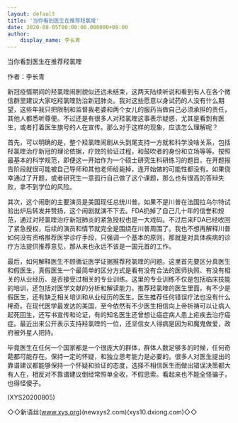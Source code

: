 ```yaml
---
layout: default
title: '当你看到医生在推荐羟氯喹'
date: 2020-08-05T00:00:00.000000+08:00
author:
    display_name: 李长青
---
```


当你看到医生在推荐羟氯喹

作者：李长青

新冠疫情期间的羟氯喹闹剧貌似还远未结束，这两天陆续听说和看到有人在各个微信群里建议大家吃羟氯喹防治新冠肺炎。我对这些愿意以身试药的人没有什么期望，这些年我只把限制和监督我老婆和两个女儿的服药当做自己必须承担的责任，其他人都悉听尊便。不过还是有很多人对羟氯喹这事表示疑惑，尤其是看到有医生，或者打着医生旗号的人在宣传。那么对于这样的现象，应该怎么理解呢？

首先，可以明确的是，整个羟氯喹闹剧从头到尾支持一方就和科学没啥关系，包括羟氯喹治疗新冠的理论依据，疗效的验证过程，和鼓吹者的身份和立场等等。按照最基本的科学规范，即便这一开始作为一个硕士研究生科研练习的题目，在开题报告阶段就很可能被自己导师和其他老师给毙掉，连开始做的可能性都没有。如果侥幸通过了开题，或者研究生一意孤行自己做了这个课题，那么也有很高的答辩失败，拿不到学位的风险。

其次，这个闹剧的主要演员是美国现任总统川普。如果不是川普在法国拉乌尔特试验出炉后转发并赞扬，这个闹剧就演不下去。FDA扔掉了自己几十年的信誉和规范，通过对羟氯喹治疗新冠肺炎的紧急授权也是一大戏码。不过后来FDA已经收回了紧急授权，后续的演员和情节就完全是围绕在川普周围了。我也不想再解释川普如何没有资格推荐医学诊疗手段，只强调一个基本的原则，那就是对具体疾病的诊疗方法提供推荐意见，那从来也永远不该是一国元首的工作。

最后，如何解释医生不顾循证医学证据推荐羟氯喹的问题。这里首先要区分真医生和假医生，真假医生一个最简单的区分方式是看有没有合法的医师执照、有没有相关的从业经历、是否接受过相关的专业训练。这里的专业训练不仅是包括临床技能的培训，还包括对医学文献的分析和解读能力。推荐羟氯喹的医生里面，有不少是假医生，还有缺乏相关培训和从业经历的医生。医生推荐任何错误疗法也没有什么稀奇。在现代医学最发达的美国，至今依然有不少医生相信向上帝祈祷可以让病人起死回生，还写书宣传和论证，有的知名医生还曾想让癌症病人患上疟疾去治疗癌症。最近出来公开表示支持羟氯喹的一位，还坚信女人得病是因为和魔鬼做爱，政府被外星人把持。

毕竟医生在任何一个国家都是一个很庞大的群体，群体人数足够多的时候，任何奇葩都可能存在。保持一定的怀疑，和独立思考能力是必要的。很多人对医生提出的靠谱建议都能够保持一个怀疑和验证的态度，选择不相信医生而做出错误决策都大有人在，相反对不靠谱建议倒经常照单全收，不假思索。看起来也不能全怪骗子，也得怪傻子。

(XYS20200805)

◇◇新语丝(www.xys.org)(newxys2.com)(xys10.dxiong.com)◇◇

